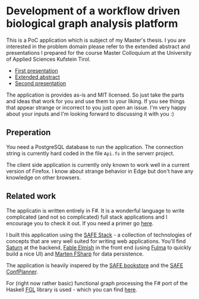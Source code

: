 # Development of a workflow driven biological graph analysis platform

This is a PoC application which is subject of my Master's thesis. I you are interested in the problem domain please refer to the extended abstract and presentations I prepared for the course Master Colloquium at the University of Applied Sciences Kufstein Tirol.

- [First presentation](https://1drv.ms/p/s!AmrMNl7mqRWGkcU7PauTghiEK-yazA)
- [Extended abstract](https://1drv.ms/b/s!AmrMNl7mqRWGkctxLhnl9DRKQDom3Q)
- [Second presentation](https://sway.com/Ef51d4prSoLU4zbH?ref=Link)

The application is provides as-is and MIT licensed. So just take the parts and ideas that work for you and use them to your liking. If you see things that appear strange or incorrect to you just open an issue. I'm very happy about your inputs and I'm looking forward to discussing it with you :)

## Preperation

You need a PostgreSQL database to run the application. The connection string is currently hard coded in the file `Api.fs` in the serverr project.

The client side application is currently only known to work well in a current version of Firefox. I know about strange behavior in Edge but don't have any knowledge on other browsers.

## Related work

The applicatin is written entirely in F#. It is a wonderful language to write complicated (and not so complicated) full stack applications and I encourage you to check it out. If you need a primer go [here](https://docs.microsoft.com/en-us/dotnet/fsharp/).

I built this application using the [SAFE Stack](https://safe-stack.github.io/) - a collection of technologies of concepts that are very well suited for writing web applications. You'll find [Saturn](https://github.com/SaturnFramework/Saturn) at the backend, [Fable Elmish](https://elmish.github.io/elmish/) in the front end (using [Fulma](https://mangelmaxime.github.io/Fulma/) to quickly build a nice UI) and [Marten FSharp](https://github.com/TheAngryByrd/Marten.FSharp) for data persistence.

The application is heavily inspered by the [SAFE bookstore](https://github.com/SAFE-Stack/SAFE-BookStore) and the [SAFE ConfPlanner](https://github.com/SAFE-Stack/SAFE-ConfPlanner).

For (right now rather basic) functional graph processing the F# port of the Haskell [FGL](https://hackage.haskell.org/package/fgl) library is used - which you can find [here](https://github.com/CSBiology/FSharp.FGL).
